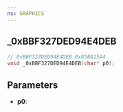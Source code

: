 ```yaml
---
ns: GRAPHICS
---
```

## _0xBBF327DED94E4DEB

```c
// 0xBBF327DED94E4DEB 0x85BA15A4
void _0xBBF327DED94E4DEB(char* p0);
```


## Parameters
* **p0**: 

